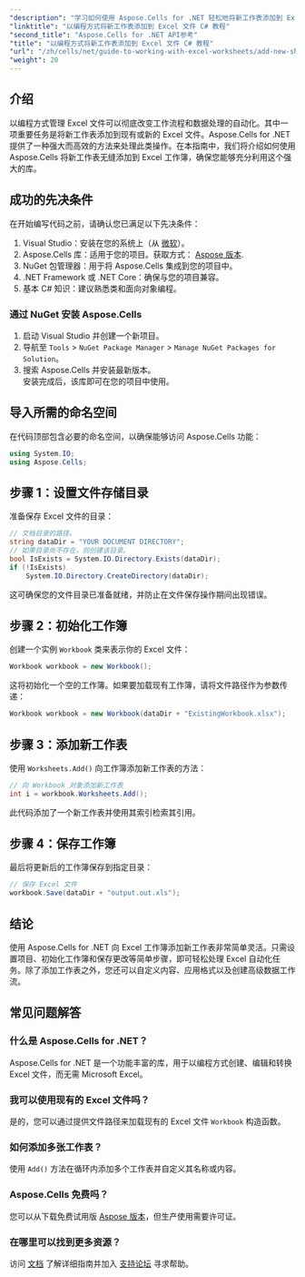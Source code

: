 ```yaml
---
"description": "学习如何使用 Aspose.Cells for .NET 轻松地将新工作表添加到 Excel 文件。本指南提供分步操作方法、代码示例和实用技巧。"
"linktitle": "以编程方式将新工作表添加到 Excel 文件 C# 教程"
"second_title": "Aspose.Cells for .NET API参考"
"title": "以编程方式将新工作表添加到 Excel 文件 C# 教程"
"url": "/zh/cells/net/guide-to-working-with-excel-worksheets/add-new-sheet-to-excel-file-csharp-tutorial/"
"weight": 20
---
```


## 介绍

以编程方式管理 Excel 文件可以彻底改变工作流程和数据处理的自动化。其中一项重要任务是将新工作表添加到现有或新的 Excel 文件。Aspose.Cells for .NET 提供了一种强大而高效的方法来处理此类操作。在本指南中，我们将介绍如何使用 Aspose.Cells 将新工作表无缝添加到 Excel 工作簿，确保您能够充分利用这个强大的库。

## 成功的先决条件

在开始编写代码之前，请确认您已满足以下先决条件：

1. Visual Studio：安装在您的系统上（从 [微软](https://visualstudio.microsoft.com/)）。
2. Aspose.Cells 库：适用于您的项目。获取方式： [Aspose 版本](https://releases。aspose.com/cells/net/).
3. NuGet 包管理器：用于将 Aspose.Cells 集成到您的项目中。
4. .NET Framework 或 .NET Core：确保与您的项目兼容。
5. 基本 C# 知识：建议熟悉类和面向对象编程。

### 通过 NuGet 安装 Aspose.Cells

1. 启动 Visual Studio 并创建一个新项目。
2. 导航至 `Tools` > `NuGet Package Manager` > `Manage NuGet Packages for Solution`。
3. 搜索 Aspose.Cells 并安装最新版本。  
   安装完成后，该库即可在您的项目中使用。


## 导入所需的命名空间

在代码顶部包含必要的命名空间，以确保能够访问 Aspose.Cells 功能：

```csharp
using System.IO;
using Aspose.Cells;
```

## 步骤 1：设置文件存储目录

准备保存 Excel 文件的目录：

```csharp
// 文档目录的路径。
string dataDir = "YOUR DOCUMENT DIRECTORY";
// 如果目录尚不存在，则创建该目录。
bool IsExists = System.IO.Directory.Exists(dataDir);
if (!IsExists)
    System.IO.Directory.CreateDirectory(dataDir);
```

这可确保您的文件目录已准备就绪，并防止在文件保存操作期间出现错误。


## 步骤 2：初始化工作簿

创建一个实例 `Workbook` 类来表示你的 Excel 文件：

```csharp
Workbook workbook = new Workbook();
```

这将初始化一个空的工作簿。如果要加载现有工作簿，请将文件路径作为参数传递：

```csharp
Workbook workbook = new Workbook(dataDir + "ExistingWorkbook.xlsx");
```


## 步骤 3：添加新工作表

使用 `Worksheets.Add()` 向工作簿添加新工作表的方法：

```csharp
// 向 Workbook 对象添加新工作表
int i = workbook.Worksheets.Add();
```

此代码添加了一个新工作表并使用其索引检索其引用。


## 步骤 4：保存工作簿

最后将更新后的工作簿保存到指定目录：

```csharp
// 保存 Excel 文件
workbook.Save(dataDir + "output.out.xls");
```

## 结论

使用 Aspose.Cells for .NET 向 Excel 工作簿添加新工作表非常简单灵活。只需设置项目、初始化工作簿和保存更改等简单步骤，即可轻松处理 Excel 自动化任务。除了添加工作表之外，您还可以自定义内容、应用格式以及创建高级数据工作流。

## 常见问题解答

### 什么是 Aspose.Cells for .NET？

Aspose.Cells for .NET 是一个功能丰富的库，用于以编程方式创建、编辑和转换 Excel 文件，而无需 Microsoft Excel。

### 我可以使用现有的 Excel 文件吗？

是的，您可以通过提供文件路径来加载现有的 Excel 文件 `Workbook` 构造函数。

### 如何添加多张工作表？

使用 `Add()` 方法在循环内添加多个工作表并自定义其名称或内容。

### Aspose.Cells 免费吗？

您可以从下载免费试用版 [Aspose 版本](https://releases.aspose.com/)，但生产使用需要许可证。

### 在哪里可以找到更多资源？

访问 [文档](https://reference.aspose.com/cells/net/) 了解详细指南并加入 [支持论坛](https://forum.aspose.com/c/cells/9) 寻求帮助。
